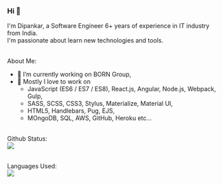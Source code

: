 ### Hi 👋

I'm Dipankar, a Software Engineer 6+ years of experience in IT industry from India.<br/>I'm passionate about learn new technologies and tools.

<br/>
About Me:

- 🔭 I’m currently working on BORN Group,
- 🌱 Mostly I love to work on
  - JavaScript (ES6 / ES7 / ES8), React.js, Angular, Node.js, Webpack, Gulp,
  - SASS, SCSS, CSS3, Stylus, Materialize, Material UI,
  - HTML5, Handlebars, Pug, EJS,
  - MOngoDB, SQL, AWS, GitHub, Heroku etc...
    <br/><br/>

Github Status:
<br/>
<img src="https://github-readme-stats.vercel.app/api?username=DipankarHalder&&show_icons=true&title_color=222222&icon_color=03A87C&text_color=555555&bg_color=ffffff">
<br/><br/>

Languages Used:
<br/>
<img src="https://github-readme-stats.vercel.app/api/top-langs/?username=DipankarHalder&layout=compact&bg_color=ffffff&text_color=333333">
